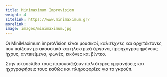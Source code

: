 ```yaml
---
title: Minimaximum Improvision
weight: 4
sitelink: https://www.minimaximum.gr/
morelink: 
image: images/minimaximum.jpg
---
```


Οι MiniMaximum improVision είναι μουσικοί, καλιτέχνες και αρχιτέκτονες που παίζουν με ακουστικά και ηλεκτρικά όργανα, προηχογραφημένους ήχους, αντικείμενα, φωνές, εικόνες και βίντεο.

Στην ιστοσελίδα τους παρουσιάζουν παλιότερες εμφανήσεις και ηχογραφήσεις τους καθώς και πληροφορίες για το γκρούπ.
